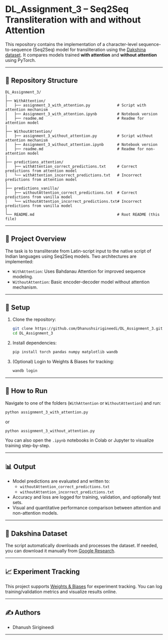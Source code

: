 # DL_Assignment_3 – Seq2Seq Transliteration with and without Attention

This repository contains the implementation of a character-level sequence-to-sequence (Seq2Seq) model for transliteration using the [Dakshina dataset](https://storage.googleapis.com/gresearch/dakshina/dakshina_dataset_v1.0.tar). It compares models trained **with attention** and **without attention** using PyTorch.

---

## 📁 Repository Structure

```
DL_Assignment_3/
│
├── WithAttention/
│   ├── assignment_3_with_attention.py            # Script with attention mechanism
│   ├── Assignment_3_with_attention.ipynb         # Notebook version
│   ├── readme.md                                 # Readme for attention model
│
├── WithoutAttention/
│   ├── assignment_3_without_attention.py         # Script without attention mechanism
│   ├── Assignment_3_without_attention.ipynb      # Notebook version
│   ├── readme.md                                 # Readme for non-attention model
│
├── predictions_attention/
│   ├── withAttention_correct_predictions.txt     # Correct predictions from attention model
│   └── withAttention_incorrect_predictions.txt   # Incorrect predictions from attention model
│
├── predictions_vanilla/
│   ├── withoutAttention_correct_predictions.txt  # Correct predictions from vanilla model
│   └── withoutAttention_incorrect_predictions.txt# Incorrect predictions from vanilla model
│
└── README.md                                     # Root README (this file)
```

---

## 🧠 Project Overview

The task is to transliterate from Latin-script input to the native script of Indian languages using Seq2Seq models. Two architectures are implemented:

- `WithAttention`: Uses Bahdanau Attention for improved sequence modeling.
- `WithoutAttention`: Basic encoder-decoder model without attention mechanism.

---

## 🔧 Setup

1. Clone the repository:
   ```bash
   git clone https://github.com/Dhanushsirigineedi/DL_Assignment_3.git
   cd DL_Assignment_3
   ```

2. Install dependencies:
   ```bash
   pip install torch pandas numpy matplotlib wandb
   ```

3. (Optional) Login to Weights & Biases for tracking:
   ```bash
   wandb login
   ```

---

## 🚀 How to Run

Navigate to one of the folders (`WithAttention` or `WithoutAttention`) and run:

```bash
python assignment_3_with_attention.py
```

or

```bash
python assignment_3_without_attention.py
```

You can also open the `.ipynb` notebooks in Colab or Jupyter to visualize training step-by-step.

---

## 📊 Output

- Model predictions are evaluated and written to:
  - `withoutAttention_correct_predictions.txt`
  - `withoutAttention_incorrect_predictions.txt`
- Accuracy and loss are logged for training, validation, and optionally test sets.
- Visual and quantitative performance comparison between attention and non-attention models.

---

## 📂 Dakshina Dataset

The script automatically downloads and processes the dataset. If needed, you can download it manually from [Google Research](https://storage.googleapis.com/gresearch/dakshina/dakshina_dataset_v1.0.tar).

---

## 📈 Experiment Tracking

This project supports [Weights & Biases](https://wandb.ai) for experiment tracking. You can log training/validation metrics and visualize results online.

---

## ✍️ Authors

- Dhanush Sirigineedi

---

